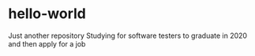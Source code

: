 # hello-world
Just another repository
Studying for software testers to graduate in 2020 and then apply for a job

